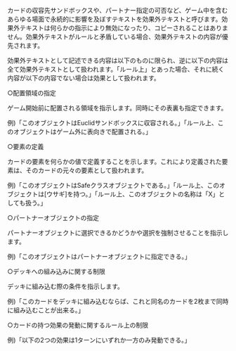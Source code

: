 カードの収容先サンドボックスや、パートナー指定の可否など、ゲーム中を含むあらゆる場面で永続的に影響を及ぼすテキストを効果外テキストと呼びます。効果外テキストは何らかの指示により無効になったり、コピーされることはありません。効果外テキストがルールと矛盾している場合、効果外テキストの内容が優先されます。

効果外テキストとして記述できる内容は以下のものに限られ、逆に以下の内容は全て効果外テキストとして扱われます。「ルール上」とあった場合、それに続く内容が以下の内容でない場合は効果として扱われます。

○配置領域の指定

ゲーム開始前に配置される領域を指示します。同時にその表裏も指定できます。

例)「このオブジェクトはEuclidサンドボックスに収容される。」「ルール上、このオブジェクトはゲーム外に表向きで配置される。」

○要素の定義

カードの要素を何らかの値で定義することを示します。これにより定義された要素は、そのカードの元々の要素として扱われます。

例)「このオブジェクトはSafeクラスオブジェクトである。」「ルール上、このオブジェクトは[ウサギ]を持つ。」「ルール上、このオブジェクトの名称は「X」としても扱う。」

○パートナーオブジェクトの指定

パートナーオブジェクトに選択できるかどうかや選択を強制させることを指示します。

例)「このオブジェクトはパートナーオブジェクトに指定できる。」

○デッキへの組み込みに関する制限

デッキに組み込む際の条件を指示します。

例)「このカードをデッキに組み込むならば、これと同名のカードを2枚まで同時に組み込むことが出来る。」

○カードの持つ効果の発動に関するルール上の制限

例)「以下の2つの効果は1ターンにいずれか一方のみ発動できる。」
